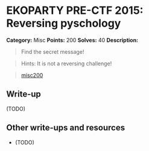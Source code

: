 # EKOPARTY PRE-CTF 2015: Reversing pyschology

**Category:** Misc
**Points:** 200
**Solves:** 40
**Description:**

> Find the secret message!

> Hints: It is not a reversing challenge! 

>[misc200](misc200.zip)

## Write-up

(TODO)

## Other write-ups and resources

* (TODO)
